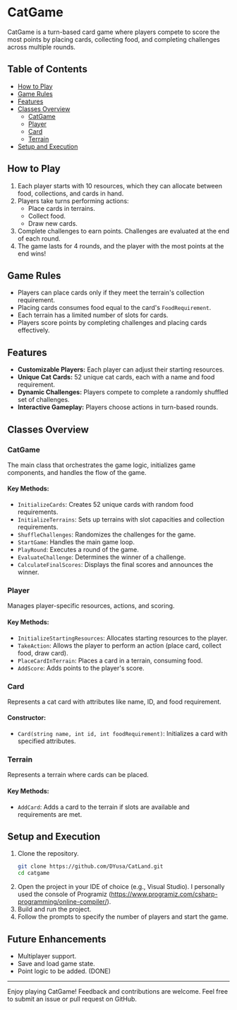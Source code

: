 # CatGame

CatGame is a turn-based card game where players compete to score the most points by placing cards, collecting food, and completing challenges across multiple rounds.

## Table of Contents
- [How to Play](#how-to-play)
- [Game Rules](#game-rules)
- [Features](#features)
- [Classes Overview](#classes-overview)
  - [CatGame](#catgame)
  - [Player](#player)
  - [Card](#card)
  - [Terrain](#terrain)
- [Setup and Execution](#setup-and-execution)

## How to Play
1. Each player starts with 10 resources, which they can allocate between food, collections, and cards in hand.
2. Players take turns performing actions:
   - Place cards in terrains.
   - Collect food.
   - Draw new cards.
3. Complete challenges to earn points. Challenges are evaluated at the end of each round.
4. The game lasts for 4 rounds, and the player with the most points at the end wins!

## Game Rules
- Players can place cards only if they meet the terrain's collection requirement.
- Placing cards consumes food equal to the card's `FoodRequirement`.
- Each terrain has a limited number of slots for cards.
- Players score points by completing challenges and placing cards effectively.

## Features
- **Customizable Players:** Each player can adjust their starting resources.
- **Unique Cat Cards:** 52 unique cat cards, each with a name and food requirement.
- **Dynamic Challenges:** Players compete to complete a randomly shuffled set of challenges.
- **Interactive Gameplay:** Players choose actions in turn-based rounds.

## Classes Overview

### CatGame
The main class that orchestrates the game logic, initializes game components, and handles the flow of the game.

#### Key Methods:
- `InitializeCards`: Creates 52 unique cards with random food requirements.
- `InitializeTerrains`: Sets up terrains with slot capacities and collection requirements.
- `ShuffleChallenges`: Randomizes the challenges for the game.
- `StartGame`: Handles the main game loop.
- `PlayRound`: Executes a round of the game.
- `EvaluateChallenge`: Determines the winner of a challenge.
- `CalculateFinalScores`: Displays the final scores and announces the winner.

### Player
Manages player-specific resources, actions, and scoring.

#### Key Methods:
- `InitializeStartingResources`: Allocates starting resources to the player.
- `TakeAction`: Allows the player to perform an action (place card, collect food, draw card).
- `PlaceCardInTerrain`: Places a card in a terrain, consuming food.
- `AddScore`: Adds points to the player's score.

### Card
Represents a cat card with attributes like name, ID, and food requirement.

#### Constructor:
- `Card(string name, int id, int foodRequirement)`: Initializes a card with specified attributes.

### Terrain
Represents a terrain where cards can be placed.

#### Key Methods:
- `AddCard`: Adds a card to the terrain if slots are available and requirements are met.

## Setup and Execution

1. Clone the repository.
   ```bash
   git clone https://github.com/DYusa/CatLand.git
   cd catgame
   ```
2. Open the project in your IDE of choice (e.g., Visual Studio). I personally used the console of Programiz (https://www.programiz.com/csharp-programming/online-compiler/).
3. Build and run the project.
4. Follow the prompts to specify the number of players and start the game.

## Future Enhancements
- Multiplayer support.
- Save and load game state.
- Point logic to be added. (DONE)
---
Enjoy playing CatGame! Feedback and contributions are welcome. Feel free to submit an issue or pull request on GitHub.
